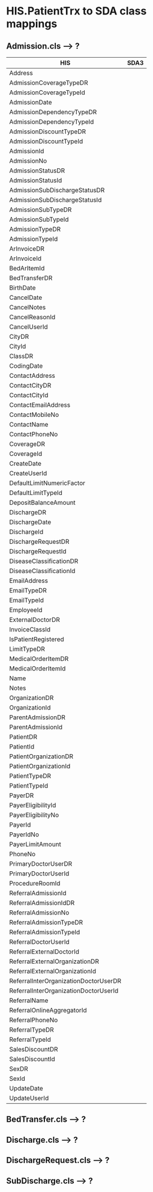 # HIS.PatientTrx to SDA class mappings


## Admission.cls --> ?
| HIS                                   | SDA3 |
| ------------------------------------- | ---- |
| Address                               |      |
| AdmissionCoverageTypeDR               |      |
| AdmissionCoverageTypeId               |      |
| AdmissionDate                         |      |
| AdmissionDependencyTypeDR             |      |
| AdmissionDependencyTypeId             |      |
| AdmissionDiscountTypeDR               |      |
| AdmissionDiscountTypeId               |      |
| AdmissionId                           |      |
| AdmissionNo                           |      |
| AdmissionStatusDR                     |      |
| AdmissionStatusId                     |      |
| AdmissionSubDischargeStatusDR         |      |
| AdmissionSubDischargeStatusId         |      |
| AdmissionSubTypeDR                    |      |
| AdmissionSubTypeId                    |      |
| AdmissionTypeDR                       |      |
| AdmissionTypeId                       |      |
| ArInvoiceDR                           |      |
| ArInvoiceId                           |      |
| BedArItemId                           |      |
| BedTransferDR                         |      |
| BirthDate                             |      |
| CancelDate                            |      |
| CancelNotes                           |      |
| CancelReasonId                        |      |
| CancelUserId                          |      |
| CityDR                                |      |
| CityId                                |      |
| ClassDR                               |      |
| CodingDate                            |      |
| ContactAddress                        |      |
| ContactCityDR                         |      |
| ContactCityId                         |      |
| ContactEmailAddress                   |      |
| ContactMobileNo                       |      |
| ContactName                           |      |
| ContactPhoneNo                        |      |
| CoverageDR                            |      |
| CoverageId                            |      |
| CreateDate                            |      |
| CreateUserId                          |      |
| DefaultLimitNumericFactor             |      |
| DefaultLimitTypeId                    |      |
| DepositBalanceAmount                  |      |
| DischargeDR                           |      |
| DischargeDate                         |      |
| DischargeId                           |      |
| DischargeRequestDR                    |      |
| DischargeRequestId                    |      |
| DiseaseClassificationDR               |      |
| DiseaseClassificationId               |      |
| EmailAddress                          |      |
| EmailTypeDR                           |      |
| EmailTypeId                           |      |
| EmployeeId                            |      |
| ExternalDoctorDR                      |      |
| InvoiceClassId                        |      |
| IsPatientRegistered                   |      |
| LimitTypeDR                           |      |
| MedicalOrderItemDR                    |      |
| MedicalOrderItemId                    |      |
| Name                                  |      |
| Notes                                 |      |
| OrganizationDR                        |      |
| OrganizationId                        |      |
| ParentAdmissionDR                     |      |
| ParentAdmissionId                     |      |
| PatientDR                             |      |
| PatientId                             |      |
| PatientOrganizationDR                 |      |
| PatientOrganizationId                 |      |
| PatientTypeDR                         |      |
| PatientTypeId                         |      |
| PayerDR                               |      |
| PayerEligibilityId                    |      |
| PayerEligibilityNo                    |      |
| PayerId                               |      |
| PayerIdNo                             |      |
| PayerLimitAmount                      |      |
| PhoneNo                               |      |
| PrimaryDoctorUserDR                   |      |
| PrimaryDoctorUserId                   |      |
| ProcedureRoomId                       |      |
| ReferralAdmissionId                   |      |
| ReferralAdmissionIdDR                 |      |
| ReferralAdmissionNo                   |      |
| ReferralAdmissionTypeDR               |      |
| ReferralAdmissionTypeId               |      |
| ReferralDoctorUserId                  |      |
| ReferralExternalDoctorId              |      |
| ReferralExternalOrganizationDR        |      |
| ReferralExternalOrganizationId        |      |
| ReferralInterOrganizationDoctorUserDR |      |
| ReferralInterOrganizationDoctorUserId |      |
| ReferralName                          |      |
| ReferralOnlineAggregatorId            |      |
| ReferralPhoneNo                       |      |
| ReferralTypeDR                        |      |
| ReferralTypeId                        |      |
| SalesDiscountDR                       |      |
| SalesDiscountId                       |      |
| SexDR                                 |      |
| SexId                                 |      |
| UpdateDate                            |      |
| UpdateUserId                          |      |


## BedTransfer.cls --> ?


## Discharge.cls --> ?


## DischargeRequest.cls --> ?


## SubDischarge.cls --> ?